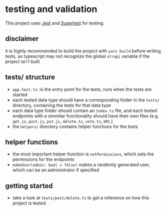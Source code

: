 # testing and validation

This project uses [Jest](https://jestjs.io/) and [Supertest](https://www.npmjs.com/package/supertest) for testing.

## disclaimer

it is highly recommended to build the project with `yarn build` before writing tests, as typescript may not recognize the global `strapi` variable if the project isn't built

## tests/ structure

- `app.test.ts`: is the entry point for the tests, runs when the tests are started
- each tested data type should have a corresponding folder in the `tests/` directory, containing the tests for that data type
- each data type folder should contain an `index.ts` file, and each tested endpoints with a simmilar functionality should have their own files (e.g. `get.js`, `post.js`, `put.js`, `delete.ts`, `vote.ts`, etc.)
- the `helpers/` directory contains helper functions for the tests

## helper functions

- the most important helper function is `setPermissions`, which sets the permissions for the endpoints
- `makeUser(admin: bool = false)` makes a randomly generated user, which can be an administrator if specified

## getting started

- take a look at `tests/post/delete.ts` to get a reference on how this project is tested
